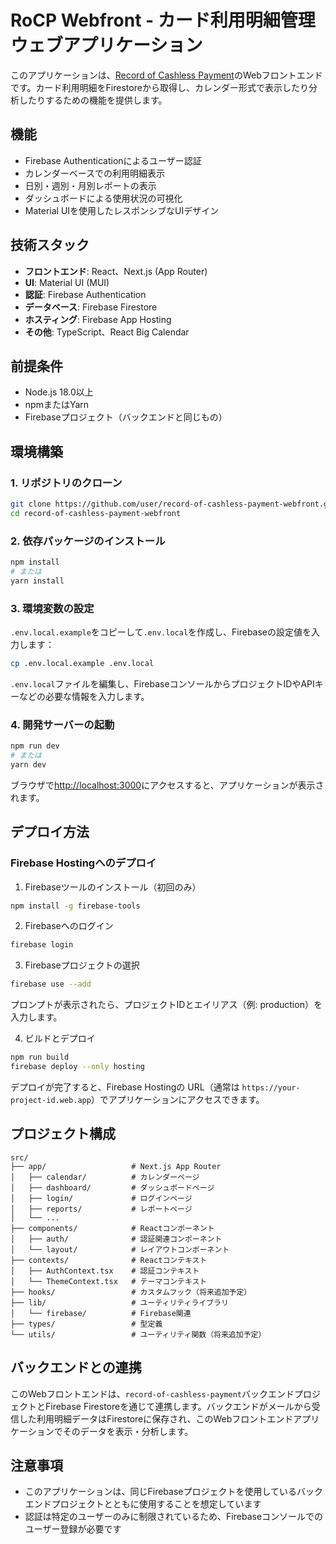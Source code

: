 # RoCP Webfront - カード利用明細管理ウェブアプリケーション

このアプリケーションは、[Record of Cashless Payment](https://github.com/user/record-of-cashless-payment)のWebフロントエンドです。カード利用明細をFirestoreから取得し、カレンダー形式で表示したり分析したりするための機能を提供します。

## 機能

- Firebase Authenticationによるユーザー認証
- カレンダーベースでの利用明細表示
- 日別・週別・月別レポートの表示
- ダッシュボードによる使用状況の可視化
- Material UIを使用したレスポンシブなUIデザイン

## 技術スタック

- **フロントエンド**: React、Next.js (App Router)
- **UI**: Material UI (MUI)
- **認証**: Firebase Authentication
- **データベース**: Firebase Firestore
- **ホスティング**: Firebase App Hosting
- **その他**: TypeScript、React Big Calendar

## 前提条件

- Node.js 18.0以上
- npmまたはYarn
- Firebaseプロジェクト（バックエンドと同じもの）

## 環境構築

### 1. リポジトリのクローン

```bash
git clone https://github.com/user/record-of-cashless-payment-webfront.git
cd record-of-cashless-payment-webfront
```

### 2. 依存パッケージのインストール

```bash
npm install
# または
yarn install
```

### 3. 環境変数の設定

`.env.local.example`をコピーして`.env.local`を作成し、Firebaseの設定値を入力します：

```bash
cp .env.local.example .env.local
```

`.env.local`ファイルを編集し、FirebaseコンソールからプロジェクトIDやAPIキーなどの必要な情報を入力します。

### 4. 開発サーバーの起動

```bash
npm run dev
# または
yarn dev
```

ブラウザで[http://localhost:3000](http://localhost:3000)にアクセスすると、アプリケーションが表示されます。

## デプロイ方法

### Firebase Hostingへのデプロイ

1. Firebaseツールのインストール（初回のみ）

```bash
npm install -g firebase-tools
```

2. Firebaseへのログイン

```bash
firebase login
```

3. Firebaseプロジェクトの選択

```bash
firebase use --add
```

プロンプトが表示されたら、プロジェクトIDとエイリアス（例: production）を入力します。

4. ビルドとデプロイ

```bash
npm run build
firebase deploy --only hosting
```

デプロイが完了すると、Firebase Hostingの URL（通常は `https://your-project-id.web.app`）でアプリケーションにアクセスできます。

## プロジェクト構成

```
src/
├── app/                   # Next.js App Router
│   ├── calendar/          # カレンダーページ 
│   ├── dashboard/         # ダッシュボードページ
│   ├── login/             # ログインページ
│   ├── reports/           # レポートページ
│   └── ...
├── components/            # Reactコンポーネント
│   ├── auth/              # 認証関連コンポーネント
│   └── layout/            # レイアウトコンポーネント
├── contexts/              # Reactコンテキスト
│   ├── AuthContext.tsx    # 認証コンテキスト
│   └── ThemeContext.tsx   # テーマコンテキスト
├── hooks/                 # カスタムフック（将来追加予定）
├── lib/                   # ユーティリティライブラリ
│   └── firebase/          # Firebase関連
├── types/                 # 型定義
└── utils/                 # ユーティリティ関数（将来追加予定）
```

## バックエンドとの連携

このWebフロントエンドは、`record-of-cashless-payment`バックエンドプロジェクトとFirebase Firestoreを通じて連携します。バックエンドがメールから受信した利用明細データはFirestoreに保存され、このWebフロントエンドアプリケーションでそのデータを表示・分析します。

## 注意事項

- このアプリケーションは、同じFirebaseプロジェクトを使用しているバックエンドプロジェクトとともに使用することを想定しています
- 認証は特定のユーザーのみに制限されているため、Firebaseコンソールでのユーザー登録が必要です
